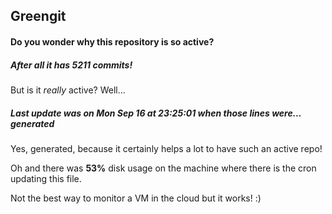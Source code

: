 ## Greengit

#### Do you wonder why this repository is so active?

##### After all it has 5211 commits!

But is it *really* active? Well...

##### Last update was on Mon Sep 16 at 23:25:01 when those lines were... generated

Yes, generated, because it certainly helps a lot to have such an active repo!

Oh and there was **53%** disk usage on the machine
where there is the cron updating this file.

Not the best way to monitor a VM in the cloud but it works! :)
